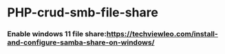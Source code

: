 # PHP-crud-smb-file-share

### Enable windows 11 file share:https://techviewleo.com/install-and-configure-samba-share-on-windows/
